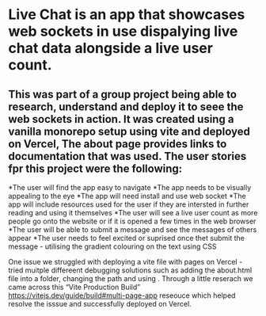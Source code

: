 # Live Chat is an app that showcases web sockets in use dispalying live chat data alongside a live user count.

## This was part of a group project being able to research, understand and deploy it to seee the web sockets in action. It was created using a vanilla monorepo setup using vite and deployed on Vercel, The about page provides links to documentation that was used. The user stories fpr this project were the following:

*The user will find the app easy to navigate
*The app needs to be visually appealing to the eye
*The app will need install and use web socket
*The app will include resources used for the user if they are intersted in further reading and using it themselves
*The user will see a live user count as more people go onto the website or if it is opened a few times in the web browser
*The user will be able to submit a message and see the messages of others appear
\*The user needs to feel excited or suprised once thet submit the message - utilising the gradient colouring on the text using CSS

One issue we struggled with deploying a vite file with pages on Vercel - tried muitple differeent debugging solutions such as adding the about.html file into a folder, changing the path and using . Through a little reserach we came across this “Vite Production Build” https://vitejs.dev/guide/build#multi-page-app reseouce which helped resolve the isssue and successfully deployed on Vercel.
